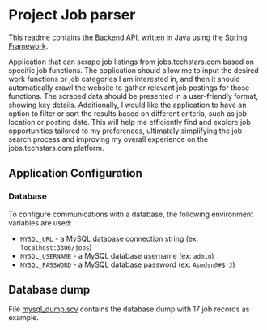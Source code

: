 # Project Job parser

This readme contains the Backend API, written in [Java](https://www.java.com) using the [Spring Framework](https://spring.io).

Application that can scrape job listings from jobs.techstars.com
based on specific job functions. The application should allow me to input the desired work
functions or job categories I am interested in, and then it should automatically crawl the
website to gather relevant job postings for those functions. The scraped data should be
presented in a user-friendly format, showing key details. Additionally, I would like the
application to have an option to filter or sort the results based on different criteria, such as
job location or posting date. This will help me efficiently find and explore job opportunities
tailored to my preferences, ultimately simplifying the job search process and improving my
overall experience on the jobs.techstars.com platform.

## Application Configuration

### Database


To configure communications with a database, the following environment variables are used:

+ `MYSQL_URL` - a MySQL database connection string (ex: `localhost:3306/jobs`)
+ `MYSQL_USERNAME` - a MySQL database username (ex: `admin`)
+ `MYSQL_PASSWORD` - a MySQL database password (ex: `Asmdsn@#$!J`)


## Database dump

File [mysql_dump.scv](mysql_dump.scv) contains the database dump with 17 job records as example.